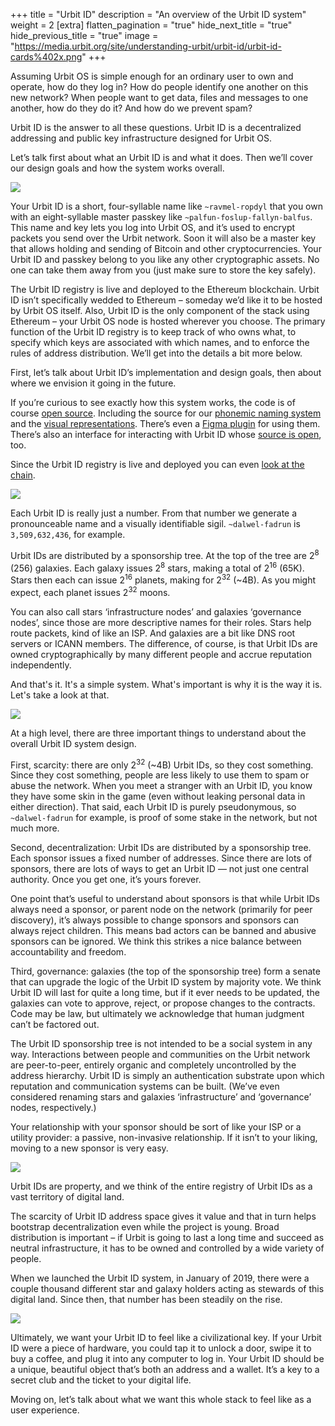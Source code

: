 +++
title = "Urbit ID"
description = "An overview of the Urbit ID system"
weight = 2
[extra]
flatten_pagination = "true"
hide_next_title = "true"
hide_previous_title = "true"
image = "https://media.urbit.org/site/understanding-urbit/urbit-id/urbit-id-cards%402x.png"
+++

Assuming Urbit OS is simple enough for an ordinary user to own and operate, how do they log in? How do people identify one another on this new network? When people want to get data, files and messages to one another, how do they do it?  And how do we prevent spam?

Urbit ID is the answer to all these questions. Urbit ID is a decentralized addressing and public key infrastructure designed for Urbit OS.

Let’s talk first about what an Urbit ID is and what it does. Then we’ll cover our design goals and how the system works overall.

<img class="ba" src="https://media.urbit.org/site/understanding-urbit/urbit-id/urbit-id-cards%402x.png">

Your Urbit ID is a short, four-syllable name like `~ravmel-ropdyl` that you own with an eight-syllable master passkey like `~palfun-foslup-fallyn-balfus`. This name and key lets you log into Urbit OS, and it’s used to encrypt packets you send over the Urbit network. Soon it will also be a master key that allows holding and sending of Bitcoin and other cryptocurrencies. Your Urbit ID and passkey belong to you like any other cryptographic assets. No one can take them away from you (just make sure to store the key safely).

The Urbit ID registry is live and deployed to the Ethereum blockchain. Urbit ID isn’t specifically wedded to Ethereum – someday we’d like it to be hosted by Urbit OS itself. Also, Urbit ID is the only component of the stack using Ethereum – your Urbit OS node is hosted wherever you choose. The primary function of the Urbit ID registry is to keep track of who owns what, to specify which keys are associated with which names, and to enforce the rules of address distribution. We’ll get into the details a bit more below.

First, let’s talk about Urbit ID’s implementation and design goals, then about where we envision it going in the future.

If you’re curious to see exactly how this system works, the code is of course [open source](https://github.com/urbit/urbit). Including the source for our [phonemic naming system](https://github.com/urbit/urbit-ob/blob/master/src/internal/co.js) and the [visual representations](https://github.com/urbit/sigil-js). There’s even a [Figma plugin](https://github.com/urbit/sigil-figma-plugin) for using them. There’s also an interface for interacting with Urbit ID whose [source is open](https://github.com/urbit/bridge), too.

Since the Urbit ID registry is live and deployed you can even [look at the chain](https://github.com/urbit/azimuth#live-contracts).

<img class="ba" src="https://media.urbit.org/site/understanding-urbit/urbit-id/urbit-id-paperwallet%402x.png">

Each Urbit ID is really just a number. From that number we generate a pronounceable name and a visually identifiable sigil. `~dalwel-fadrun` is `3,509,632,436`, for example.

Urbit IDs are distributed by a sponsorship tree. At the top of the tree are 2<sup>8</sup> (256) galaxies. Each galaxy issues 2<sup>8</sup> stars, making a total of 2<sup>16</sup> (65K). Stars then each can issue 2<sup>16</sup> planets, making for 2<sup>32</sup> (~4B). As you might expect, each planet issues 2<sup>32</sup> moons.

You can also call stars ‘infrastructure nodes’ and galaxies ‘governance nodes’, since those are more descriptive names for their roles. Stars help route packets, kind of like an ISP. And galaxies are a bit like DNS root servers or ICANN members. The difference, of course, is that Urbit IDs are owned cryptographically by many different people and accrue reputation independently.

And that's it. It's a simple system. What's important is why it is the way it is. Let's take a look at that.

<img class="full ba w-100 mv4" src="https://media.urbit.org/site/understanding-urbit/urbit-id/urbit-id-address-space-1.svg"/>

At a high level, there are three important things to understand about the overall Urbit ID system design.

First, scarcity: there are only 2<sup>32</sup> (~4B) Urbit IDs, so they cost something. Since they cost something, people are less likely to use them to spam or abuse the network. When you meet a stranger with an Urbit ID, you know they have some skin in the game (even without leaking personal data in either direction). That said, each Urbit ID is purely pseudonymous, so `~dalwel-fadrun` for example, is proof of some stake in the network, but not much more.

Second, decentralization: Urbit IDs are distributed by a sponsorship tree. Each sponsor issues a fixed number of addresses. Since there are lots of sponsors, there are lots of ways to get an Urbit ID — not just one central authority. Once you get one, it’s yours forever.

One point that’s useful to understand about sponsors is that while Urbit IDs always need a sponsor, or parent node on the network (primarily for peer discovery), it’s always possible to change sponsors and sponsors can always reject children. This means bad actors can be banned and abusive sponsors can be ignored. We think this strikes a nice balance between accountability and freedom.

Third, governance: galaxies (the top of the sponsorship tree) form a senate that can upgrade the logic of the Urbit ID system by majority vote. We think Urbit ID will last for quite a long time, but if it ever needs to be updated, the galaxies can vote to approve, reject, or propose changes to the contracts. Code may be law, but ultimately we acknowledge that human judgment can’t be factored out.

The Urbit ID sponsorship tree is not intended to be a social system in any way. Interactions between people and communities on the Urbit network are peer-to-peer, entirely organic and completely uncontrolled by the address hierarchy. Urbit ID is simply an authentication substrate upon which reputation and communication systems can be built. (We’ve even considered renaming stars and galaxies ‘infrastructure’ and ‘governance’ nodes, respectively.)

Your relationship with your sponsor should be sort of like your ISP or a utility provider: a passive, non-invasive relationship. If it isn’t to your liking, moving to a new sponsor is very easy.

<img class="ba" src="https://media.urbit.org/site/understanding-urbit/urbit-id/urbit-id-sigils%402x.png">

Urbit IDs are property, and we think of the entire registry of Urbit IDs as a vast territory of digital land.

The scarcity of Urbit ID address space gives it value and that in turn helps bootstrap decentralization even while the project is young. Broad distribution is important – if Urbit is going to last a long time and succeed as neutral infrastructure, it has to be owned and controlled by a wide variety of people.

When we launched the Urbit ID system, in January of 2019, there were a couple thousand different star and galaxy holders acting as stewards of this digital land. Since then, that number has been steadily on the rise.

<img class="ba" src="https://media.urbit.org/site/understanding-urbit/project-history/uu-id-5.jpg">

Ultimately, we want your Urbit ID to feel like a civilizational key. If your Urbit ID were a piece of hardware, you could tap it to unlock a door, swipe it to buy a coffee, and plug it into any computer to log in. Your Urbit ID should be a unique, beautiful object that’s both an address and a wallet. It’s a key to a secret club and the ticket to your digital life.

Moving on, let’s talk about what we want this whole stack to feel like as a user experience.
